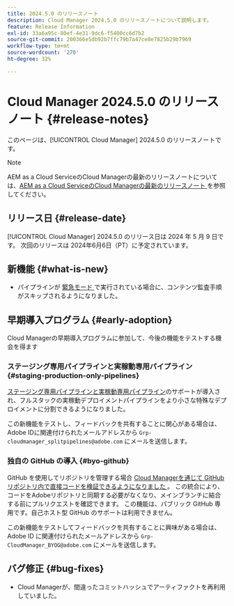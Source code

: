 ```yaml
---
title: 2024.5.0 のリリースノート
description: Cloud Manager 2024.5.0 のリリースノートについて説明します。
feature: Release Information
exl-id: 33a6a95c-80ef-4e31-9dc6-f5400cc6d7b2
source-git-commit: 200366e5db92b7ffc79b7a47ce8e7825b29b7969
workflow-type: tm+mt
source-wordcount: '270'
ht-degree: 32%

---
```


# Cloud Manager 2024.5.0 のリリースノート {#release-notes}

このページは、[!UICONTROL Cloud Manager] 2024.5.0 のリリースノートです。

>[!NOTE]
>
>AEM as a Cloud ServiceのCloud Managerの最新のリリースノートについては、[AEM as a Cloud ServiceのCloud Managerの最新のリリースノート ](https://experienceleague.adobe.com/en/docs/experience-manager-cloud-service/content/release-notes/cloud-manager/current) を参照してください。

## リリース日 {#release-date}

[!UICONTROL Cloud Manager] 2024.5.0 のリリース日は 2024 年 5 月 9 日です。 次回のリリースは 2024年6月6日（PT）に予定されています。

## 新機能 {#what-is-new}

* パイプラインが [ 緊急モード ](/help/using/code-deployment.md#emergency-pipeline) で実行されている場合に、コンテンツ監査手順がスキップされるようになりました。

## 早期導入プログラム {#early-adoption}

Cloud Managerの早期導入プログラムに参加して、今後の機能をテストする機会を得ます

### ステージング専用パイプラインと実稼動専用パイプライン {#staging-production-only-pipelines}

[ステージング専用パイプラインと実稼動専用パイプライン](/help/using/stage-prod-only.md)のサポートが導入され、フルスタックの実稼動デプロイメントパイプラインをより小さな特殊なデプロイメントに分割できるようになりました。

この新機能をテストし、フィードバックを共有することに関心がある場合は、Adobe IDに関連付けられたメールアドレスから `Grp-cloudmanager_splitpipelines@adobe.com` にメールを送信します。

### 独自の GitHub の導入 {#byo-github}

GitHub を使用してリポジトリを管理する場合 [Cloud Managerを通じて GitHub リポジトリ内で直接コードを検証できるようになりました ](/help/managing-code/private-repositories.md)。 この統合により、コードをAdobeリポジトリと同期する必要がなくなり、メインブランチに結合する前にプルリクエストを確認できます。 この機能は、パブリック GitHub 専用です。自己ホスト型 GitHub のサポートは利用できません。

この新機能をテストしてフィードバックを共有することに興味がある場合は、Adobe ID に関連付けられたメールアドレスから `Grp-CloudManager_BYOG@adobe.com` にメールを送信します。

## バグ修正 {#bug-fixes}

* Cloud Managerが、間違ったコミットハッシュでアーティファクトを再利用していました。
